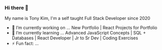 ### Hi there 👋

My name is Tony Kim, I'm a self taught Full Stack Developer since 2020 

- 🔭 I’m currently working on ... New Portfolio | React Projects for Portfolio 
- 🌱 I’m currently learning ... Advanced JavaScript Concepts | SQL + Databases | React Developer | Jr to Sr Dev | Coding Exercises
- ⚡ Fun fact: ... 
